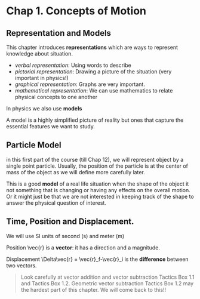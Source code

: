 

# Chap 1. Concepts of Motion

## Representation and Models

This chapter introduces **representations** which are ways to represent knowledge about situation. 

* _verbal representation_: Using words to describe
* _pictorial representation_: Drawing a picture of the situation (very important in physics!)
* _graphical representation_: Graphs are very important. 
* _mathematical representation_: We can use mathematics to relate physical concepts to one another

In physics we also use **models**

A model is a highly simplified picture of reality but ones that capture the essential features we want to study. 

## Particle Model

in this first part of the course (till Chap 12), we will represent object by a single point particle. Usually, the position of the particle is at the center of mass of the object as we will define more carefully later. 

This is a good **model** of a real life situation when the shape of the object it not something that is changing or having any effects on the overall motion.  Or it might just be that we are not interested in keeping track of the shape to answer the physical question of interest.  

## Time, Position and Displacement. 
 
We will use SI units of second (s) and meter (m)

Position <lrn-math>\vec{r}</lrn-math> is a **vector**: it has a direction and a magnitude. 

Displacement <lrn-math>\Delta\vec{r} = \vec{r}_f-\vec{r}_i</lrn-math> is the **difference** between two vectors. 

> Look carefully at vector addition and vector subtraction Tactics Box 1.1 and Tactics Box 1.2. 
Geometric vector subtraction Tactics Box 1.2 may the hardest part of this chapter. We will come back to this!!



